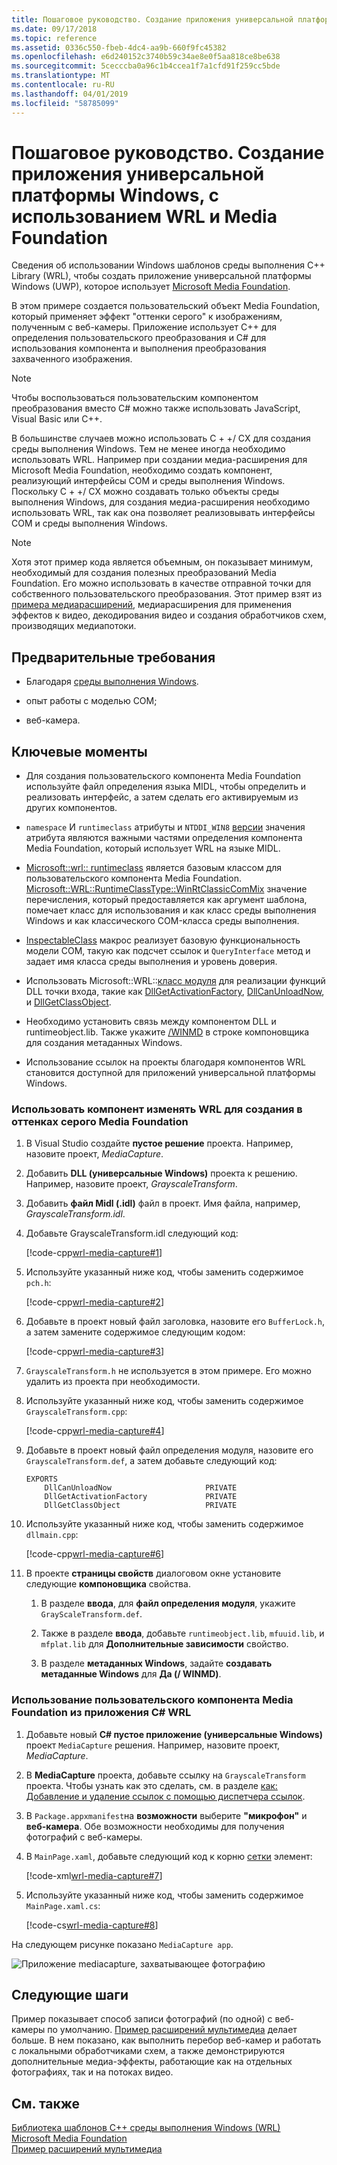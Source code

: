 ```yaml
---
title: Пошаговое руководство. Создание приложения универсальной платформы Windows, с использованием WRL и Media Foundation
ms.date: 09/17/2018
ms.topic: reference
ms.assetid: 0336c550-fbeb-4dc4-aa9b-660f9fc45382
ms.openlocfilehash: e6d240152c3740b59c34ae8e0f5aa818ce8be638
ms.sourcegitcommit: 5cecccba0a96c1b4ccea1f7a1cfd91f259cc5bde
ms.translationtype: MT
ms.contentlocale: ru-RU
ms.lasthandoff: 04/01/2019
ms.locfileid: "58785099"
---
```

# <a name="walkthrough-creating-a-uwp-app-using-wrl-and-media-foundation"></a>Пошаговое руководство. Создание приложения универсальной платформы Windows, с использованием WRL и Media Foundation

Сведения об использовании Windows шаблонов среды выполнения C++ Library (WRL), чтобы создать приложение универсальной платформы Windows (UWP), которое использует [Microsoft Media Foundation](/windows/desktop/medfound/microsoft-media-foundation-sdk).

В этом примере создается пользовательский объект Media Foundation, который применяет эффект "оттенки серого" к изображениям, полученным с веб-камеры. Приложение использует C++ для определения пользовательского преобразования и C# для использования компонента и выполнения преобразования захваченного изображения.

> [!NOTE]
> Чтобы воспользоваться пользовательским компонентом преобразования вместо C# можно также использовать JavaScript, Visual Basic или C++.

В большинстве случаев можно использовать C + +/ CX для создания среды выполнения Windows. Тем не менее иногда необходимо использовать WRL. Например при создании медиа-расширения для Microsoft Media Foundation, необходимо создать компонент, реализующий интерфейсы COM и среды выполнения Windows. Поскольку C + +/ CX можно создавать только объекты среды выполнения Windows, для создания медиа-расширения необходимо использовать WRL, так как она позволяет реализовывать интерфейсы COM и среды выполнения Windows.

> [!NOTE]
> Хотя этот пример кода является объемным, он показывает минимум, необходимый для создания полезных преобразований Media Foundation. Его можно использовать в качестве отправной точки для собственного пользовательского преобразования. Этот пример взят из [примера медиарасширений](http://code.msdn.microsoft.com/windowsapps/Media-extensions-sample-7b466096), медиарасширения для применения эффектов к видео, декодирования видео и создания обработчиков схем, производящих медиапотоки.

## <a name="prerequisites"></a>Предварительные требования

- Благодаря [среды выполнения Windows](https://msdn.microsoft.com/library/windows/apps/br211377.aspx).

- опыт работы с моделью COM;

- веб-камера.

## <a name="key-points"></a>Ключевые моменты

- Для создания пользовательского компонента Media Foundation используйте файл определения языка MIDL, чтобы определить и реализовать интерфейс, а затем сделать его активируемым из других компонентов.

- `namespace` И `runtimeclass` атрибуты и `NTDDI_WIN8` [версии](/windows/desktop/Midl/version) значения атрибута являются важными частями определения компонента Media Foundation, который использует WRL на языке MIDL.

- [Microsoft::wrl:: runtimeclass](runtimeclass-class.md) является базовым классом для пользовательского компонента Media Foundation. [Microsoft::WRL::RuntimeClassType::WinRtClassicComMix](runtimeclasstype-enumeration.md) значение перечисления, который предоставляется как аргумент шаблона, помечает класс для использования и как класс среды выполнения Windows и как классического COM-класса среды выполнения.

- [InspectableClass](inspectableclass-macro.md) макрос реализует базовую функциональность модели COM, такую как подсчет ссылок и `QueryInterface` метод и задает имя класса среды выполнения и уровень доверия.

- Использовать Microsoft::WRL::[класс модуля](module-class.md) для реализации функций DLL точки входа, такие как [DllGetActivationFactory](https://msdn.microsoft.com/library/br205771.aspx), [DllCanUnloadNow](/windows/desktop/api/combaseapi/nf-combaseapi-dllcanunloadnow), и [ DllGetClassObject](/windows/desktop/api/combaseapi/nf-combaseapi-dllgetclassobject).

- Необходимо установить связь между компонентом DLL и runtimeobject.lib. Также укажите [/WINMD](../../cppcx/compiler-and-linker-options-c-cx.md) в строке компоновщика для создания метаданных Windows.

- Использование ссылок на проекты благодаря компонентов WRL становится доступной для приложений универсальной платформы Windows.

### <a name="to-use-the-wrl-to-create-the-media-foundation-grayscale-transform-component"></a>Использовать компонент изменять WRL для создания в оттенках серого Media Foundation

1. В Visual Studio создайте **пустое решение** проекта. Например, назовите проект, *MediaCapture*.

1. Добавить **DLL (универсальные Windows)** проекта к решению. Например, назовите проект, *GrayscaleTransform*.

1. Добавить **файл Midl (.idl)** файл в проект. Имя файла, например, *GrayscaleTransform.idl*.

1. Добавьте GrayscaleTransform.idl следующий код:

   [!code-cpp[wrl-media-capture#1](../codesnippet/CPP/walkthrough-creating-a-windows-store-app-using-wrl-and-media-foundation_1.idl)]

1. Используйте указанный ниже код, чтобы заменить содержимое `pch.h`:

   [!code-cpp[wrl-media-capture#2](../codesnippet/CPP/walkthrough-creating-a-windows-store-app-using-wrl-and-media-foundation_2.h)]

1. Добавьте в проект новый файл заголовка, назовите его `BufferLock.h`, а затем замените содержимое следующим кодом:

   [!code-cpp[wrl-media-capture#3](../codesnippet/CPP/walkthrough-creating-a-windows-store-app-using-wrl-and-media-foundation_3.h)]

1. `GrayscaleTransform.h` не используется в этом примере. Его можно удалить из проекта при необходимости.

1. Используйте указанный ниже код, чтобы заменить содержимое `GrayscaleTransform.cpp`:

   [!code-cpp[wrl-media-capture#4](../codesnippet/CPP/walkthrough-creating-a-windows-store-app-using-wrl-and-media-foundation_4.cpp)]

1. Добавьте в проект новый файл определения модуля, назовите его `GrayscaleTransform.def`, а затем добавьте следующий код:

   ```
   EXPORTS
       DllCanUnloadNow                     PRIVATE
       DllGetActivationFactory             PRIVATE
       DllGetClassObject                   PRIVATE
   ```

1. Используйте указанный ниже код, чтобы заменить содержимое `dllmain.cpp`:

   [!code-cpp[wrl-media-capture#6](../codesnippet/CPP/walkthrough-creating-a-windows-store-app-using-wrl-and-media-foundation_6.cpp)]

1. В проекте **страницы свойств** диалоговом окне установите следующие **компоновщика** свойства.

   1. В разделе **ввода**, для **файл определения модуля**, укажите `GrayScaleTransform.def`.

   1. Также в разделе **ввода**, добавьте `runtimeobject.lib`, `mfuuid.lib`, и `mfplat.lib` для **Дополнительные зависимости** свойство.

   1. В разделе **метаданных Windows**, задайте **создавать метаданные Windows** для **Да (/ WINMD)**.

### <a name="to-use-the-wrl-the-custom-media-foundation-component-from-a-c-app"></a>Использование пользовательского компонента Media Foundation из приложения C# WRL

1. Добавьте новый **C# пустое приложение (универсальные Windows)** проект `MediaCapture` решения. Например, назовите проект, *MediaCapture*.

1. В **MediaCapture** проекта, добавьте ссылку на `GrayscaleTransform` проекта. Чтобы узнать как это сделать, см. в разделе [как: Добавление и удаление ссылок с помощью диспетчера ссылок](/visualstudio/ide/how-to-add-or-remove-references-by-using-the-reference-manager).

1. В `Package.appxmanifest`на **возможности** выберите **"микрофон"** и **веб-камера**. Обе возможности необходимы для получения фотографий с веб-камеры.

1. В `MainPage.xaml`, добавьте следующий код к корню [сетки](https://msdn.microsoft.com/library/windows/apps/xaml/windows.ui.xaml.controls.grid.aspx) элемент:

   [!code-xml[wrl-media-capture#7](../codesnippet/Xaml/walkthrough-creating-a-windows-store-app-using-wrl-and-media-foundation_7.xaml)]

1. Используйте указанный ниже код, чтобы заменить содержимое `MainPage.xaml.cs`:

   [!code-cs[wrl-media-capture#8](../codesnippet/CSharp/walkthrough-creating-a-windows-store-app-using-wrl-and-media-foundation_8.cs)]

На следующем рисунке показано `MediaCapture app`.

![Приложение mediacapture, захватывающее фотографию](../media/wrl_media_capture.png "WRL_Media_Capture")

## <a name="next-steps"></a>Следующие шаги

Пример показывает способ записи фотографий (по одной) с веб-камеры по умолчанию. [Пример расширений мультимедиа](http://code.msdn.microsoft.com/windowsapps/Media-extensions-sample-7b466096) делает больше. В нем показано, как выполнить перебор веб-камер и работать с локальными обработчиками схем, а также демонстрируются дополнительные медиа-эффекты, работающие как на отдельных фотографиях, так и на потоках видео.

## <a name="see-also"></a>См. также

[Библиотека шаблонов C++ среды выполнения Windows (WRL)](windows-runtime-cpp-template-library-wrl.md)<br/>
[Microsoft Media Foundation](/windows/desktop/medfound/microsoft-media-foundation-sdk)<br/>
[Пример расширений мультимедиа](http://code.msdn.microsoft.com/windowsapps/Media-extensions-sample-7b466096)